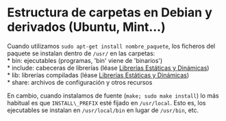 # Estructura de carpetas en Debian y derivados (Ubuntu, Mint...)

Cuando utilizamos `sudo apt-get install nombre_paquete`, los ficheros del paquete se instalan dentro de `/usr/` en las carpetas:
* bin: ejecutables (programas, 'bin' viene de 'binarios')
* include: cabeceras de librerías (léase [Librerías Estáticas y Dinámicas](../programming/libs.md))
* lib: librerías compiladas (léase [Librerías Estáticas y Dinámicas](../programming/libs.md))
* share: archivos de configuración y otros recursos

En cambio, cuando instalamos de fuente (`make; sudo make install`) lo más habitual es que `INSTALL\_PREFIX` esté fijado en `/usr/local`. Esto es, los ejecutables se instalan en `/usr/local/bin` en lugar de `/usr/bin`, etc.

